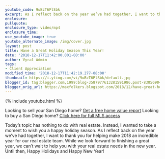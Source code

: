 ```yaml
---
youtube_code: 9uBzT6PlSbk
excerpt: As I reflect back on the year we’ve had together, I want to thank you for helping make 2018 an incredible year for our real estate team.
enclosure:
pullquote:
enclosure_type: video/mp4
enclosure_time:
use_youtube_image: true
youtube_alternate_image: /img/cover.jpg
layout: post
title: Have a Great Holiday Season This Year!
date: '2018-12-17T11:42:00.001-08:00'
author: Vyral Admin
tags:
- Client Appreciation
modified_time: '2018-12-17T11:42:19.277-08:00'
thumbnail: https://i.ytimg.com/vi/9uBzT6PlSbk/default.jpg
blogger_id: tag:blogger.com,1999:blog-3587977613281591986.post-8305690444089167878
blogger_orig_url: https://maxfolkers.blogspot.com/2018/12/have-great-holiday-season-this-year.html
---
```

{% include youtube.html %}

<div class="post-cta">
Looking to sell your San Diego home? <a href="http://www.sandiegocityhomevalues.com/" target="_blank">Get a free home value report</a>
Looking to buy a San Diego home? <a href="http://maxfolkers.com/" target="_blank">Click here for full MLS access</a>
</div>

Today’s topic has nothing to do with real estate. Instead, I wanted to take a moment to wish you a happy holiday season. As I reflect back on the year we’ve had together, I want to thank you for helping make 2018 an incredible year for our real estate team. While we look forward to finishing a great year, we can’t wait to help you with your real estate needs in the new year. Until then, Happy Holidays and Happy New Year!
